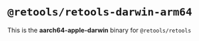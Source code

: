 # `@retools/retools-darwin-arm64`

This is the **aarch64-apple-darwin** binary for `@retools/retools`

